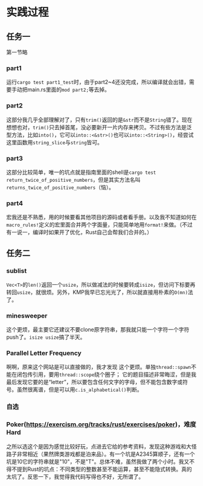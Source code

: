 # 实践过程
## 任务一
第一节略
### part1
运行`cargo test part1_test`时，由于part2~4还没完成，所以编译就会出错，需要手动把main.rs里面的`mod part2;`等去掉。

### part2
这部分我几乎全部理解对了，只有`trim()`返回的是`&str`而不是`String`错了。现在想想也对，`trim()`只去掉首尾，没必要新开一片内存来拷贝。不过有些方法是泛型方法，比如`into()`，它可以`into::<&str>()`也可以`into::<String>()`，经尝试这里函数用`string_slice`与`string`皆可。

### part3
这部分比较简单，唯一的坑点就是指南里面的shell是`cargo test return_twice_of_positive_numbers`，但是其实方法名叫`returns_twice_of_positive_numbers`（恼）。

### part4
宏我还是不熟悉，用的时候要看其他项目的源码或者看手册。以及我不知道如何在`macro_rules!`定义的宏里面合并两个字面量，只能简单地用`format!`来做。（不过有一说一，编译时如果开了优化，Rust自己会帮我们合并的。）

## 任务二
### sublist
`Vec<T>`的`len()`返回一个`usize`，所以做减法的时候要转成`isize`，但访问下标要再转回`usize`，就很烦。另外，KMP我早已忘光光了，所以就直接用朴素的`O(mn)`法了。

### minesweeper
这个更烦，最主要它还建议不要clone原字符串，那我就只能一个字符一个字符push了。`isize usize`搞了半天。

### Parallel Letter Frequency
啊啊，原来这个网站是可以直接做的，我才发现
这个更烦。单独`thread::spawn`不能在闭包传引用，要用`thread::scope`绕个圈子；
它的题目描述非常晦涩，但是我最后发现它要的是“letter”，所以要包含任何文字的字母，但不能包含数字或符号。虽然很离谱，但是可以用`c.is_alphabetical()`判断。

### 自选
### Poker(https://exercism.org/tracks/rust/exercises/poker)，难度Hard
之所以选这个是因为感觉比较好玩，点进去它给的参考资料，发现这种游戏和大怪路子非常相近（果然牌类游戏都是泊来品）。有一个坑是A2345算顺子，还有一个坑是10它的字符串就是"10"，不是"T"。总体不难，虽然我做了两个小时。我又不得不提到Rust的坑点：不同类型的整数甚至不能运算，甚至不能隐式转换。真的太坑了。反思一下，我觉得我代码写得也不好，无所谓了。

